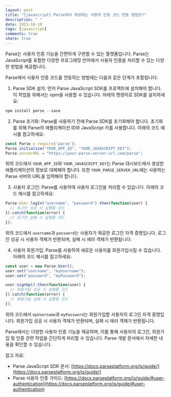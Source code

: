 ```yaml
---
layout: post
title: "[javascript] Parse에서 제공하는 사용자 인증 코드 연동 방법은?"
description: " "
date: 2023-10-19
tags: [javascript]
comments: true
share: true
---
```


Parse는 사용자 인증 기능을 간편하게 구현할 수 있는 플랫폼입니다. Parse는 JavaScript를 포함한 다양한 프로그래밍 언어에서 사용자 인증을 처리할 수 있는 다양한 방법을 제공합니다.

Parse에서 사용자 인증 코드를 연동하는 방법에는 다음과 같은 단계가 포함됩니다:

1. Parse SDK 설치: 먼저 Parse JavaScript SDK를 프로젝트에 설치해야 합니다. 이 작업을 위해서는 npm을 사용할 수 있습니다. 아래의 명령어로 SDK를 설치하세요:
```javascript
npm install parse --save
```

2. Parse 초기화: Parse를 사용하기 전에 Parse SDK를 초기화해야 합니다. 초기화를 위해 Parse의 애플리케이션 ID와 JavaScript 키를 사용합니다. 아래의 코드 예시를 참고하세요:
```javascript
const Parse = require('parse');
Parse.initialize("YOUR_APP_ID", "YOUR_JAVASCRIPT_KEY");
Parse.serverURL = "https://your-parse-server-url.com/parse";
```
위의 코드에서 `YOUR_APP_ID`와 `YOUR_JAVASCRIPT_KEY`는 Parse 대시보드에서 생성한 애플리케이션의 정보로 대체해야 합니다. 또한 `YOUR_PARSE_SERVER_URL`에는 사용하는 Parse 서버의 URL을 입력해야 합니다.

3. 사용자 로그인: Parse를 사용하여 사용자 로그인을 처리할 수 있습니다. 아래의 코드 예시를 참고하세요:
```javascript
Parse.User.logIn("username", "password").then(function(user) {
  // 로그인 성공 시 실행할 코드
}).catch(function(error) {
  // 로그인 실패 시 실행할 코드
});
```
위의 코드에서 `username`과 `password`는 사용자가 제공한 로그인 자격 증명입니다. 로그인 성공 시 사용자 객체가 반환되며, 실패 시 에러 객체가 반환됩니다.

4. 사용자 회원가입: Parse를 사용하여 새로운 사용자를 회원가입시킬 수 있습니다. 아래의 코드 예시를 참고하세요:
```javascript
const user = new Parse.User();
user.set("username", "myUsername");
user.set("password", "myPassword");

user.signUp().then(function(user) {
  // 회원가입 성공 시 실행할 코드
}).catch(function(error) {
  // 회원가입 실패 시 실행할 코드
});
```
위의 코드에서 `myUsername`과 `myPassword`는 회원가입할 사용자의 로그인 자격 증명입니다. 회원가입 성공 시 사용자 객체가 반환되며, 실패 시 에러 객체가 반환됩니다.

Parse에서는 다양한 사용자 인증 기능을 제공하며, 이를 통해 사용자의 로그인, 회원가입 및 인증 관련 작업을 간단하게 처리할 수 있습니다. Parse 개발 문서에서 자세한 내용을 확인할 수 있습니다.

참고 자료:
- Parse JavaScript SDK 문서: [https://docs.parseplatform.org/js/guide/](https://docs.parseplatform.org/js/guide/)
- Parse 사용자 인증 가이드: [https://docs.parseplatform.org/js/guide/#user-authentication](https://docs.parseplatform.org/js/guide/#user-authentication)
